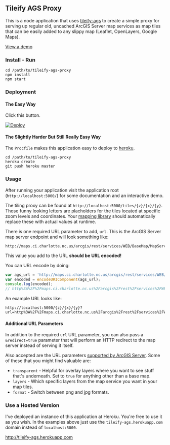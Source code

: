## Tileify AGS Proxy

This is a node application that uses [tileify-ags](https://github.com/JasonSanford/tileify-ags) to create a simple proxy for serving up regular old, uncached ArcGIS Server map services as map tiles that can be easily added to any slippy map (Leaflet, OpenLayers, Google Maps).

[View a demo](http://tileify-ags.herokuapp.com/)

### Install - Run

```
cd /path/to/tileify-ags-proxy
npm install
npm start
```

### Deployment

#### The Easy Way

Click this button.

[![Deploy](https://www.herokucdn.com/deploy/button.png)](https://heroku.com/deploy?template=https://github.com/JasonSanford/tileify-ags-proxy)

#### The Slightly Harder But Still Really Easy Way

The `Procfile` makes this application easy to deploy to [heroku](https://www.heroku.com/).

```
cd /path/to/tileify-ags-proxy
heroku create
git push heroku master
```

### Usage

After running your application visit the application root (`http://localhost:5000/`) for some documentation and an interactive demo.

The tiling proxy can be found at `http://localhost:5000/tiles/{z}/{x}/{y}`. Those funny looking letters are placholders for the tiles located at specific zoom levels and coordinates. Your [mapping library](http://leafletjs.com/reference.html#tilelayer) should automatically replace these with actual values at runtime.

There is one required URL parameter to add, `url`. This is the ArcGIS Server map server endpoint and will look something like:

    http://maps.ci.charlotte.nc.us/arcgis/rest/services/WEB/BaseMap/MapServer

This value you add to the URL **should be URL encoded!**

You can URL encode by doing:

```javascript
var ags_url = 'http://maps.ci.charlotte.nc.us/arcgis/rest/services/WEB/BaseMap/MapServer';
var encoded = encodeURIComponent(ags_url);
console.log(encoded);
// http%3A%2F%2Fmaps.ci.charlotte.nc.us%2Farcgis%2Frest%2Fservices%2FWEB%2FBaseMap%2FMapServer
```

An example URL looks like:

    http://localhost:5000/{z}/{x}/{y}?url=http%3A%2F%2Fmaps.ci.charlotte.nc.us%2Farcgis%2Frest%2Fservices%2FWEB%2FBaseMap%2FMapServer

#### Additional URL Parameters

In addition to the required `url` URL parameter, you can also pass a `&redirect=true` parameter that will perform an HTTP redirect to the map server instead of serving it itself.

Also accepted are the URL parameters [supported by ArcGIS Server](http://resources.esri.com/help/9.3/arcgisserver/apis/rest/export.html). Some of these that you might find valuable are:

* `transparent` - Helpful for overlay layers where you want to see stuff that's underneath. Set to `true` for anything other than a base map.
* `layers` - Which specific layers from the map service you want in your map tiles.
* `format` - Switch between png and jpg formats.

### Use a Hosted Version

I've deployed an instance of this application at Heroku. You're free to use it as you wish. In the examples above just use the `tileify-ags.herokuapp.com` domain instead of `localhost:5000`.

http://tileify-ags.herokuapp.com
